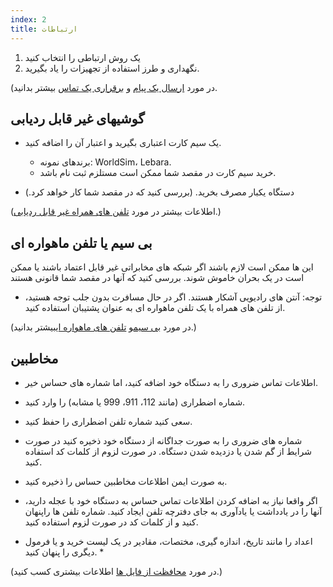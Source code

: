 ```yaml
---
index: 2
title: ارتباطات
---
```

1. یک روش ارتباطی را انتخاب کنید
2. نگهداری و طرز استفاده از تجهیزات را یاد بگیرید.

(در مورد [ارسال یک پیام](umbrella://communications/sending-a-message) و [برقراری یک تماس](umbrella://communications/making-a-call) بیشتر بدانید.

## گوشیهای غیر قابل ردیابی

*   یک سیم کارت اعتباری بگیرید و اعتبار آن را اضافه کنید.

    * برندهای نمونه: WorldSim، Lebara.
    * خرید سیم کارت در مقصد شما ممکن است مستلزم ثبت نام باشد.

*   دستگاه یکبار مصرف بخرید. (بررسی کنید که در مقصد شما کار خواهد کرد.)

(اطلاعات بیشتر در مورد [تلفن های همراه غیر قابل ردیابی](umbrella://communications/mobile-phones/beginner).)

## بی سیم یا تلفن ماهواره ای

این ها ممکن است لازم باشند اگر شبکه های مخابراتی غیر قابل اعتماد باشند یا ممکن است در یک بحران خاموش شوند. بررسی کنید که آنها در مقصد شما قانونی هستند

* توجه: آنتن های رادیویی آشکار هستند. اگر در حال مسافرت بدون جلب توجه هستید، از تلفن های همراه با یک تلفن ماهواره ای به عنوان پشتیبان استفاده کنید.

(در مورد [بی سیم](umbrella://communications/radios-and-satellite-phones/beginner)و [تلفن های ماهواره ای](umbrella://communications/radios-and-satellite-phones/advanced)بیشتر بدانید.) 

## مخاطبین

*   اطلاعات تماس ضروری را به دستگاه خود اضافه کنید، اما شماره های حساس خیر.
*   شماره اضطراری (مانند 112، 911، 999 یا مشابه) را وارد کنید.
*   سعی کنید شماره تلفن اضطراری را حفظ کنید.
*   شماره های ضروری را به صورت جداگانه از دستگاه خود ذخیره کنید در صورت شرایط از گم شدن یا دزدیده شدن دستگاه. در صورت لزوم از کلمات کد استفاده کنید.
*   به صورت ایمن اطلاعات مخاطبین حساس را ذخیره کنید.
*   اگر واقعا نیاز به اضافه کردن اطلاعات تماس حساس به دستگاه خود با عجله دارید، آنها را در یادداشت یا یادآوری به جای دفترچه تلفن ایجاد کنید.  شماره تلفن ها راپنهان کنید و از کلمات کد در صورت لزوم استفاده کنید.

* اعداد را مانند تاریخ، اندازه گیری، مختصات، مقادیر در یک لیست خرید و یا فرمول دیگری را پنهان کنید. *

(در مورد [محافظت از فایل ها](umbrella://information/protecting-files) اطلاعات بیشتری کسب کنید.)